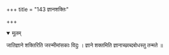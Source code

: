 +++
title = "143 ज्ञानशक्तिः"

+++


<details open><summary>मूलम्</summary>

जातिज्ञाने शक्तिरिति जरन्मीमांसकाः विदुः । ज्ञाने शक्तमिति ज्ञानाच्छाब्दबोधस्तु तन्मते ॥
</details>

